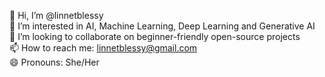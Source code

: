👋 Hi, I’m @linnetblessy  
👀 I’m interested in AI, Machine Learning, Deep Learning and Generative AI    
💞️ I’m looking to collaborate on beginner-friendly open-source projects  
📫 How to reach me: linnetblessy@gmail.com  
😄 Pronouns: She/Her 

